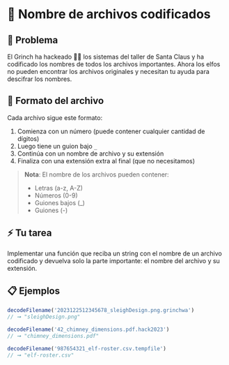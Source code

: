 # 🔐 Nombre de archivos codificados

## 🎯 Problema

El Grinch ha hackeado 🏴‍☠️ los sistemas del taller de Santa Claus y ha codificado los nombres de todos los archivos importantes. Ahora los elfos no pueden encontrar los archivos originales y necesitan tu ayuda para descifrar los nombres.

## 📝 Formato del archivo

Cada archivo sigue este formato:

1. Comienza con un número (puede contener cualquier cantidad de dígitos)
2. Luego tiene un guion bajo `_`
3. Continúa con un nombre de archivo y su extensión
4. Finaliza con una extensión extra al final (que no necesitamos)

> **Nota**: El nombre de los archivos pueden contener:
> - Letras (a-z, A-Z)
> - Números (0-9)
> - Guiones bajos (_)
> - Guiones (-)

## ⚡ Tu tarea

Implementar una función que reciba un string con el nombre de un archivo codificado y devuelva solo la parte importante: el nombre del archivo y su extensión.

## 📋 Ejemplos

```javascript
decodeFilename('2023122512345678_sleighDesign.png.grinchwa')
// ➞ "sleighDesign.png"

decodeFilename('42_chimney_dimensions.pdf.hack2023')
// ➞ "chimney_dimensions.pdf"

decodeFilename('987654321_elf-roster.csv.tempfile')
// ➞ "elf-roster.csv"
